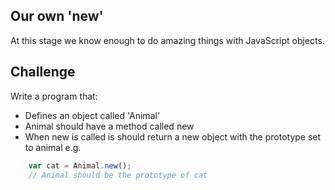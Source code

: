 Our own 'new'
------------

At this stage we know enough to do amazing things with JavaScript objects.

Challenge
---------

Write a program that:
- Defines an object called 'Animal'
- Animal should have a method called new
- When new is called is should return a new object with the prototype set to animal e.g.

```js
	var cat = Animal.new();
	// Animal should be the prototype of cat
```
